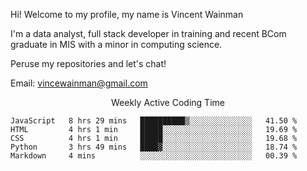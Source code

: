 Hi! Welcome to my profile, my name is Vincent Wainman

I'm a data analyst, full stack developer in training and recent BCom graduate in MIS with a minor in computing science. 

Peruse my repositories and let's chat!

Email: vincewainman@gmail.com

<p align="center"> Weekly Active Coding Time </p>
<!--START_SECTION:waka-->

```text
JavaScript   8 hrs 29 mins   ██████████▒░░░░░░░░░░░░░░   41.50 %
HTML         4 hrs 1 min     █████░░░░░░░░░░░░░░░░░░░░   19.69 %
CSS          4 hrs 1 min     █████░░░░░░░░░░░░░░░░░░░░   19.68 %
Python       3 hrs 49 mins   ████▓░░░░░░░░░░░░░░░░░░░░   18.74 %
Markdown     4 mins          ░░░░░░░░░░░░░░░░░░░░░░░░░   00.39 %
```

<!--END_SECTION:waka-->

